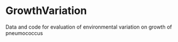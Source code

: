 # GrowthVariation
Data and code for evaluation of environmental variation on growth of pneumococcus
